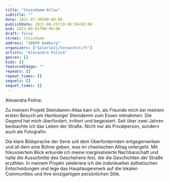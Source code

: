 ```yaml
---
title: "Steindamm-Atlas"
subtitle: ""
date: 2021-07-30T00:00:00
publishDate: 2021-06-25T19:40:36+02:00
end: 2021-08-01T00:00:00
draft: false
street: Steindamm
address: "20099 Hamburg"
organizers: ["Galerie21/Vorwerkstift"]
artists: "Alexandra Polina"
genres: []
kids: []
featuredImage: ""
repeats: []
repeat_times: []
sequels: []
sequel_times: []
---
```


Alexandra Polina: 

Zu meinem Projekt Steindamm-Atlas kam ich, als Freunde mich bei meinem ersten Besuch am Hamburger Steindamm zum Essen mitnahmen. Die Gegend hat mich überfordert, irritiert und begeistert. Seit über zwei Jahren beobachte ich das  Leben der Straße. Nicht nur als Privatperson, sondern auch als Fotografin.

Die klare Bildsprache der Serie soll dem Überfordernden entgegenwirken und all dem eine Bühne geben, was im chaotischen Alltag untergeht. Mit fokussiertem Blick erkunde ich meine marginalisierte Nachbarschaft und halte die Ausschnitte des Geschehens fest, die die Geschichten der Straße erzählen. In meinem Projekt zelebriere ich die individuellen ästhetischen Entscheidungen und lege das Hauptaugenmerk auf die lokalen Communities und ihre einzigartigen persönlichen Stile.